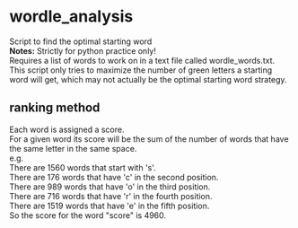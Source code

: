 # wordle_analysis
Script to find the optimal starting word  
**Notes:** Strictly for python practice only!  
Requires a list of words to work on in a text file called wordle_words.txt.  
This script only tries to maximize the number of green letters a starting word will get, which may not actually be the optimal starting word strategy.  

## ranking method ##
Each word is assigned a score.  
For a given word its score will be the sum of the number of words that have the same letter in the same space.  
e.g.  
There are 1560 words that start with 's'.  
There are 176 words that have 'c' in the second position.  
There are 989 words that have 'o' in the third position.   
There are 716 words that have 'r' in the fourth position.  
There are 1519 words that have 'e' in the fifth position.  
So the score for the word "score" is 4960.
